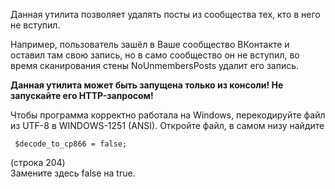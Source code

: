 Данная утилита позволяет удалять посты из сообщества тех, кто в него не вступил.

Например, пользователь зашёл в Ваше сообщество ВКонтакте и оставил там свою запись, но в само сообщество он не вступил, во время сканирования стены NoUnmembersPosts удалит его запись.

<b>Данная утилита может быть запущена только из консоли! Не запускайте его HTTP-запросом!</b>

Чтобы программа корректно работала на Windows, перекодируйте файл из UTF-8 в WINDOWS-1251 (ANSI). Откройте файл, в самом низу найдите<br>
<code><br>
    $decode_to_cp866 = false;<br>
</code><br>
(строка 204)<br>
Замените здесь false на true.
